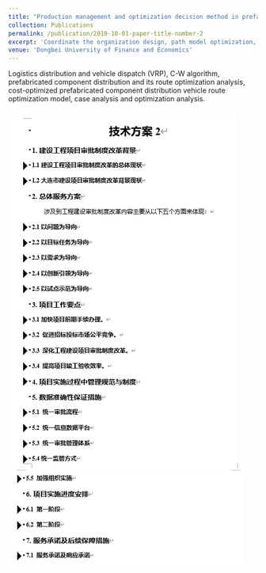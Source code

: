 ```yaml
---
title: "Production management and optimization decision method in prefabricated buildings"
collection: Publications
permalink: /publication/2010-10-01-paper-title-number-2
excerpt: 'Coordinate the organization design, path model optimization, and actual case modeling of the distribution route of prefabricated components.'
venue: 'Dongbei University of Finance and Economics'
---
```

Logistics distribution and vehicle dispatch (VRP), C-W algorithm, prefabricated component distribution and its route optimization 
analysis, cost-optimized prefabricated component distribution vehicle route optimization model, case analysis and optimization analysis.

<br/><img src='/images/Tec1.png'><br/><img src='/images/Tec2.png'><br/>

